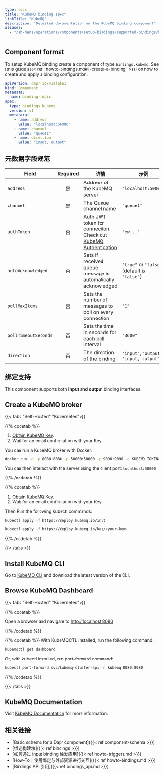 ```yaml
---
type: docs
title: "KubeMQ binding spec"
linkTitle: "KubeMQ"
description: "Detailed documentation on the KubeMQ binding component"
aliases:
  - "/zh-hans/operations/components/setup-bindings/supported-bindings/kubemq/"
---
```


## Component format

To setup KubeMQ binding create a component of type `bindings.kubemq`. See [this guide]({{< ref "howto-bindings.md#1-create-a-binding" >}}) on how to create and apply a binding configuration.


```yaml
apiVersion: dapr.io/v1alpha1
kind: Component
metadata:
  name: binding-topic
spec:
  type: bindings.kubemq
  version: v1
  metadata:
    - name: address
      value: "localhost:50000"
    - name: channel
      value: "queue1"
    - name: direction
      value: "input, output"
```

## 元数据字段规范

| Field                | Required | 详情                                                                                                                           | 示例                                           |
| -------------------- |:--------:| ---------------------------------------------------------------------------------------------------------------------------- | -------------------------------------------- |
| `address`            |    是     | Address of the KubeMQ server                                                                                                 | `"localhost:50000"`                          |
| `channel`            |    是     | The Queue channel name                                                                                                       | `"queue1"`                                   |
| `authToken`          |    否     | Auth JWT token for connection. Check out [KubeMQ Authentication](https://docs.kubemq.io/learn/access-control/authentication) | `"ew..."`                                    |
| `autoAcknowledged`   |    否     | Sets if received queue message is automatically acknowledged                                                                 | `"true"` or `"false"` (default is `"false"`) |
| `pollMaxItems`       |    否     | Sets the number of messages to poll on every connection                                                                      | `"1"`                                        |
| `pollTimeoutSeconds` |    否     | Sets the time in seconds for each poll interval                                                                              | `"3600"`                                     |
| `direction`          |    否     | The direction of the binding                                                                                                 | `"input"`, `"output"`, `"input, output"`     |

## 绑定支持

This component supports both **input and output** binding interfaces.


## Create a KubeMQ broker

{{< tabs "Self-Hosted" "Kubernetes">}}

{{% codetab %}}
1. [Obtain KubeMQ Key](https://docs.kubemq.io/getting-started/quick-start#obtain-kubemq-license-key).
2. Wait for an email confirmation with your Key

You can run a KubeMQ broker with Docker:

```bash
docker run -d -p 8080:8080 -p 50000:50000 -p 9090:9090 -e KUBEMQ_TOKEN=<your-key> kubemq/kubemq
```
You can then interact with the server using the client port: `localhost:50000`

{{% /codetab %}}

{{% codetab %}}
1. [Obtain KubeMQ Key](https://docs.kubemq.io/getting-started/quick-start#obtain-kubemq-license-key).
2. Wait for an email confirmation with your Key

Then Run the following kubectl commands:

```bash
kubectl apply -f https://deploy.kubemq.io/init
```

```bash
kubectl apply -f https://deploy.kubemq.io/key/<your-key>
```
{{% /codetab %}}

{{< /tabs >}}

## Install KubeMQ CLI
Go to [KubeMQ CLI](https://github.com/kubemq-io/kubemqctl/releases) and download the latest version of the CLI.

## Browse KubeMQ Dashboard

{{< tabs "Self-Hosted" "Kubernetes">}}

{{% codetab %}}
<!-- IGNORE_LINKS -->
Open a browser and navigate to [http://localhost:8080](http://localhost:8080)
<!-- END_IGNORE -->
{{% /codetab %}}

{{% codetab %}}
With KubeMQCTL installed, run the following command:

```bash
kubemqctl get dashboard
```
Or, with kubectl installed, run port-forward command:

```bash
kubectl port-forward svc/kubemq-cluster-api -n kubemq 8080:8080
```
{{% /codetab %}}

{{< /tabs >}}

## KubeMQ Documentation
Visit [KubeMQ Documentation](https://docs.kubemq.io/) for more information.

## 相关链接

- [Basic schema for a Dapr component]({{< ref component-schema >}})
- [绑定构建块]({{< ref bindings >}})
- [如何通过 input binding 触发应用]({{< ref howto-triggers.md >}})
- [How-To：使用绑定与外部资源进行交互]({{< ref howto-bindings.md >}})
- [Bindings API 引用]({{< ref bindings_api.md >}})
